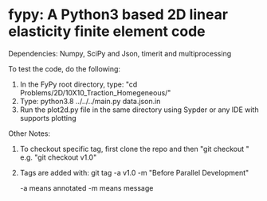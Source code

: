 # fypy: A Python3 based 2D linear elasticity finite element code

Dependencies: Numpy, SciPy and Json, timerit and multiprocessing

To test the code, do the following:

1) In the FyPy root directory, type: "cd Problems/2D/10X10_Traction_Homegeneous/"
2) Type: python3.8 ../../../main.py data.json.in
3) Run the plot2d.py file in the same directory using Sypder or any IDE with supports plotting


Other Notes:
1) To checkout specific tag, first clone the repo and then
      "git checkout <tagname>" e.g. "git checkout v1.0"

2) Tags are added with:
      git tag -a v1.0 -m "Before Parallel Development"

      -a means annotated
      -m means message
